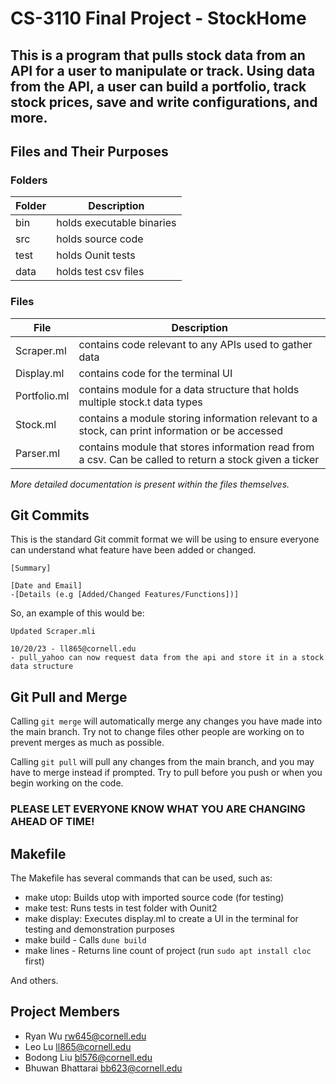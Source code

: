 # CS-3110 Final Project - StockHome
This is a program that pulls stock data from an API for a user to manipulate or track. Using data from the API, a user can build a portfolio, track stock prices, save and write configurations, and more. 
-----------------------------------
## Files and Their Purposes
### Folders 
| Folder | Description |
| ----------- | ----------- |
| bin | holds executable binaries |
| src | holds source code |
| test | holds Ounit tests |
| data | holds test csv files |

### Files
| File | Description |
| ----------- | ----------- |
| Scraper.ml | contains code relevant to any APIs used to gather data |
| Display.ml | contains code for the terminal UI |
| Portfolio.ml | contains module for a data structure that holds multiple stock.t data types |
| Stock.ml | contains a module storing information relevant to a stock, can print information or be accessed  | 
| Parser.ml | contains module that stores information read from a csv. Can be called to return a stock given a ticker | 

*More detailed documentation is present within the files themselves.*


## Git Commits
This is the standard Git commit format we will be using to ensure everyone can understand what feature have been added or changed.

```
[Summary]

[Date and Email]
-[Details (e.g [Added/Changed Features/Functions])]

```

So, an example of this would be:

```
Updated Scraper.mli

10/20/23 - ll865@cornell.edu
- pull_yahoo can now request data from the api and store it in a stock data structure 

```

## Git Pull and Merge 
Calling `git merge` will automatically merge any changes you have made into the main branch. Try not to change files other people are working on to prevent merges as much as possible.

Calling `git pull` will pull any changes from the main branch, and you may have to merge instead if prompted. Try to pull before you push or when you begin working on the code.

### PLEASE LET EVERYONE KNOW WHAT YOU ARE CHANGING AHEAD OF TIME!


## Makefile
The Makefile has several commands that can be used, such as:

- make utop: Builds utop with imported source code (for testing)
- make test: Runs tests in test folder with Ounit2
- make display: Executes display.ml to create a UI in the terminal for testing and demonstration purposes
- make build - Calls `dune build`
- make lines - Returns line count of project (run `sudo apt install cloc` first)

And others.

## Project Members 
- Ryan Wu rw645@cornell.edu 
- Leo Lu ll865@cornell.edu 
- Bodong Liu bl576@cornell.edu 
- Bhuwan Bhattarai bb623@cornell.edu 

